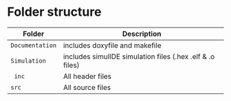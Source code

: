 # Folder structure
| Folder | Description |
|--------|------------|
|`Documentation`| includes doxyfile and makefile|
| `Simulation` | includes simulIDE simulation files (.hex .elf & .o files)|
| ` inc` | All header files|
| `src` | All source files|


